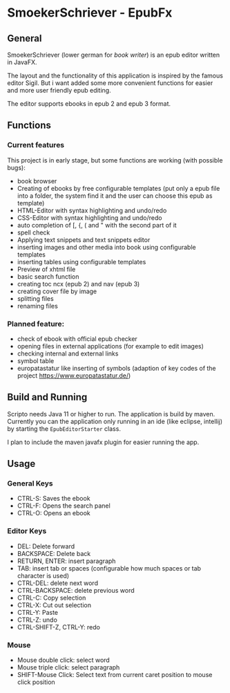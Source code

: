 # SmoekerSchriever - EpubFx
## General
SmoekerSchriever (lower german for _book writer_) is an epub editor written in JavaFX.

The layout and the functionality of this application is inspired by the famous editor Sigil. But i want added some more convenient functions for easier and more user friendly epub editing. 

The editor supports ebooks in epub 2 and epub 3 format. 

## Functions
### Current features
This project is in early stage, but some functions are working (with possible bugs):

- book browser
- Creating of ebooks by free configurable templates (put only a epub file into a folder, the system find it and the user can choose this epub as template)
- HTML-Editor with syntax highlighting and undo/redo
- CSS-Editor with syntax highlighting and undo/redo
- auto completion of [, {, ( and " with the second part of it
- spell check
- Applying text snippets and text snippets editor  
- inserting images and other media into book using configurable templates 
- inserting tables using configurable templates
- Preview of xhtml file
- basic search function
- creating toc ncx (epub 2) and nav (epub 3)
- creating cover file by image
- splitting files
- renaming files

### Planned feature:
- check of ebook with official epub checker
- opening files in external applications (for example to edit images)
- checking internal and external links
- symbol table 
- europatastatur like inserting of symbols (adaption of key codes of the project https://www.europatastatur.de/)

## Build and Running

Scripto needs Java 11 or higher to run. The application is build by maven. Currently you can the application only running in an ide (like eclipse, intellij) by starting the `EpubEditorStarter` class. 

I plan to include the maven javafx plugin for easier running the app.  

## Usage
### General Keys
- CTRL-S: Saves the ebook
- CTRL-F: Opens the search panel
- CTRL-O: Opens an ebook

### Editor Keys 
- DEL: Delete forward
- BACKSPACE: Delete back
- RETURN, ENTER: insert paragraph
- TAB: insert tab or spaces (configurable how much spaces or tab character is used)
- CTRL-DEL: delete next word
- CTRL-BACKSPACE: delete previous word
- CTRL-C: Copy selection 
- CTRL-X: Cut out selection
- CTRL-Y: Paste
- CTRL-Z: undo
- CTRL-SHIFT-Z, CTRL-Y: redo

### Mouse
- Mouse double click: select word
- Mouse triple click: select paragraph  
- SHIFT-Mouse Click: Select text from current caret position to mouse click position


